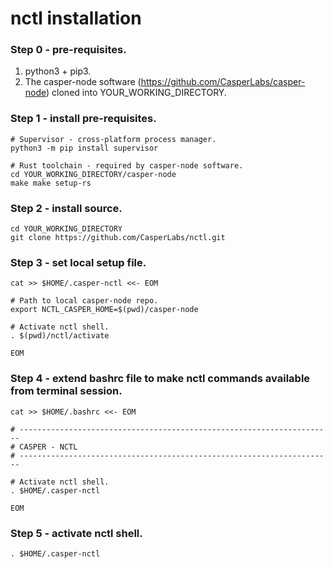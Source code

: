 # nctl installation

### Step 0 - pre-requisites.

1. python3 + pip3.
2. The casper-node software (https://github.com/CasperLabs/casper-node) cloned into YOUR_WORKING_DIRECTORY.

### Step 1 - install pre-requisites.

```
# Supervisor - cross-platform process manager.
python3 -m pip install supervisor

# Rust toolchain - required by casper-node software.
cd YOUR_WORKING_DIRECTORY/casper-node
make make setup-rs
```

### Step 2 - install source.

```
cd YOUR_WORKING_DIRECTORY
git clone https://github.com/CasperLabs/nctl.git
```

### Step 3 - set local setup file.

```
cat >> $HOME/.casper-nctl <<- EOM

# Path to local casper-node repo.
export NCTL_CASPER_HOME=$(pwd)/casper-node

# Activate nctl shell.
. $(pwd)/nctl/activate

EOM
```

### Step 4 - extend bashrc file to make nctl commands available from terminal session.

```
cat >> $HOME/.bashrc <<- EOM

# ----------------------------------------------------------------------
# CASPER - NCTL
# ----------------------------------------------------------------------

# Activate nctl shell.
. $HOME/.casper-nctl

EOM
```

### Step 5 - activate nctl shell.

```
. $HOME/.casper-nctl
```
